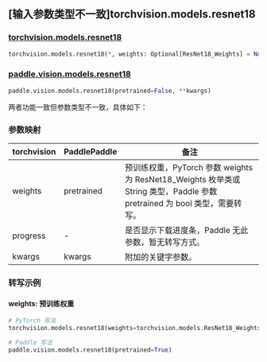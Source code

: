 ## [输入参数类型不一致]torchvision.models.resnet18

### [torchvision.models.resnet18](https://pytorch.org/vision/stable/models/generated/torchvision.models.resnet18.html)

```python
torchvision.models.resnet18(*, weights: Optional[ResNet18_Weights] = None, progress: bool = True, **kwargs: Any)
```

### [paddle.vision.models.resnet18](https://www.paddlepaddle.org.cn/documentation/docs/zh/api/paddle/vision/models/resnet18_cn.html)

```python
paddle.vision.models.resnet18(pretrained=False, **kwargs)
```

两者功能一致但参数类型不一致，具体如下：

### 参数映射

| torchvision | PaddlePaddle | 备注 |
| ----------- | ------------ | ---- |
| weights     | pretrained   | 预训练权重，PyTorch 参数 weights 为 ResNet18_Weights 枚举类或 String 类型，Paddle 参数 pretrained 为 bool 类型，需要转写。|
| progress    | -            | 是否显示下载进度条，Paddle 无此参数，暂无转写方式。|
| kwargs      | kwargs       | 附加的关键字参数。|

### 转写示例
#### weights: 预训练权重
```python
# PyTorch 写法
torchvision.models.resnet18(weights=torchvision.models.ResNet18_Weights.DEFAULT)

# Paddle 写法
paddle.vision.models.resnet18(pretrained=True)
```
